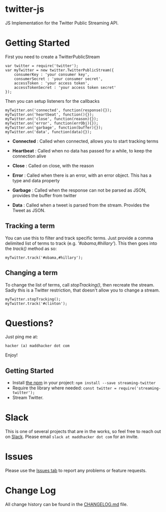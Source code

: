 # twitter-js
JS Implementation for the Twitter Public Streaming API.

# Getting Started
First you need to create a TwitterPublicStream

	var twitter = require('twitter');
	var myTwitter = new twitter.TwitterPublicStream({
		consumerKey : 'your consumer key',
		consumerSecret : 'your consumer secret',
		accessToken : 'your access token',
		accessTokenSecret : 'your access token secret'
	});

Then you can setup listeners for the callbacks

	myTwitter.on('connected', function(response){});
	myTwitter.on('heartbeat', function(){});
	myTwitter.on('close', function(reason){});
	myTwitter.on('error', function(errObj){});
	myTwitter.on('garbage', function(buffer){});
	myTwitter.on('data', function(data){});
	
* **Connected** : Called when connected, allows you to start tracking terms

* **Heartbeat** : Called when no data has passed for a while, to keep the connection alive

* **Close** : Called on close, with the reason

* **Error** : Called when there is an error, with an error object.  This has a type and data property

* **Garbage** : Called when the response can not be parsed as JSON, provides the buffer from twitter
	
* **Data** : Called when a tweet is parsed from the stream. Provides the Tweet as JSON.
	
	
## Tracking a term

You can use this to filter and track specific terms.  Just provide a comma delimited list of terms to track (e.g. _'#obama,#hillary'_).  This then goes into the _track()_ method as so:

	myTwitter.track('#obama,#hillary');
	
## Changing a term

To change the list of terms, call _stopTracking()_, then recreate the stream.  Sadly this is a Twitter restriction, that doesn't allow you to change a stream.

	myTwitter.stopTracking();
	myTwitter.track('#clinton');
	
# Questions?

Just ping me at:

	hacker (a) maddhacker dot com
	
Enjoy!

## Getting Started
- Install [the npm](https://www.npmjs.com/package/streaming-twitter) in your project: `npm install --save streaming-twitter`
- Require the library where needed: `const twitter = require('streaming-twitter');`
- Stream Twitter.

# Slack
This is one of several projects that are in the works, so feel free to reach out on [Slack](https://maddhacker.slack.com/).  Please email `slack at maddhacker dot com` for an invite.

# Issues
Please use the [Issues tab](../../issues) to report any problems or feature requests.

# Change Log
All change history can be found in the [CHANGELOG.md](CHANGELOG.md) file.
